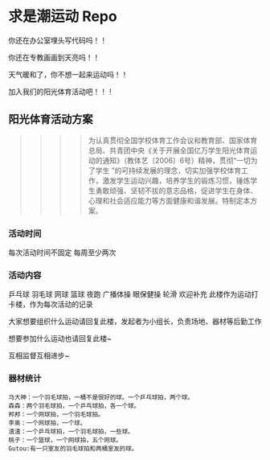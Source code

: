 # 求是潮运动 Repo

你还在办公室埋头写代码吗！！

你还在专教画画到天亮吗！！

天气暖和了，你不想一起来运动吗！！

加入我们的阳光体育活动吧！！！


## 阳光体育活动方案

>>>> 为认真贯彻全国学校体育工作会议和教育部、国家体育总局、共青团中央《关于开展全国亿万学生阳光体育运动的通知》（教体艺〔2006〕6号）精神，贯彻“一切为了学生 ”的可持续发展的理念，切实加强学校体育工作，激发学生运动兴趣，培养学生的锻炼习惯，锤炼学生勇敢顽强、坚韧不拔的意志品格，促进学生在身体、心理和社会适应能力等方面健康和谐发展。特制定本方案。


### 活动时间

每次活动时间不固定 每周至少两次


### 活动内容

乒乓球 羽毛球 网球 篮球 夜跑 广播体操 眼保健操 轮滑 欢迎补充
此楼作为运动打卡楼，作为每次活动的记录

大家想要组织什么运动请回复此楼，发起者为小组长，负责场地、器材等后勤工作

想要参加什么运动也请回复此楼~

互相监督互相进步~

### 器材统计

    马大神：一个羽毛球拍，一桶不是很好的球。一个乒乓球拍，两个球。
    森森：两个羽毛球拍，一个乒乓球拍，各一个球。
    邦邦：一个网球拍，一个羽毛球拍。
    李奥：一个网球拍，一个球。
    渣渣：一个乒乓球拍，一个羽毛球拍，一些球。
    桃子：一个篮球，一个网球拍，五个网球。
    Gutou:有一只室友的羽毛球拍和两桶室友的球。
